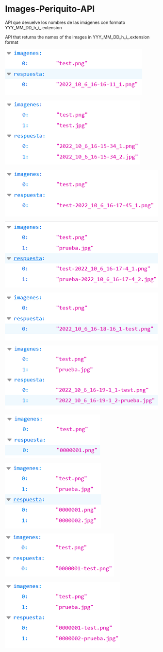 # Images-Periquito-API

API que devuelve los nombres de las imágenes con formato YYY_MM_DD_h_i_.extension

API that returns the names of the images in YYY_MM_DD_h_i_.extension format

![1](public/preview/1.png)

![2](public/preview/2.png)

![3](public/preview/3.png)

![4](public/preview/4.png)

![5](public/preview/5.png)

![6](public/preview/6.png)

![7](public/preview/7.png)

![8](public/preview/8.png)

![9](public/preview/9.png)

![10](public/preview/10.png)

